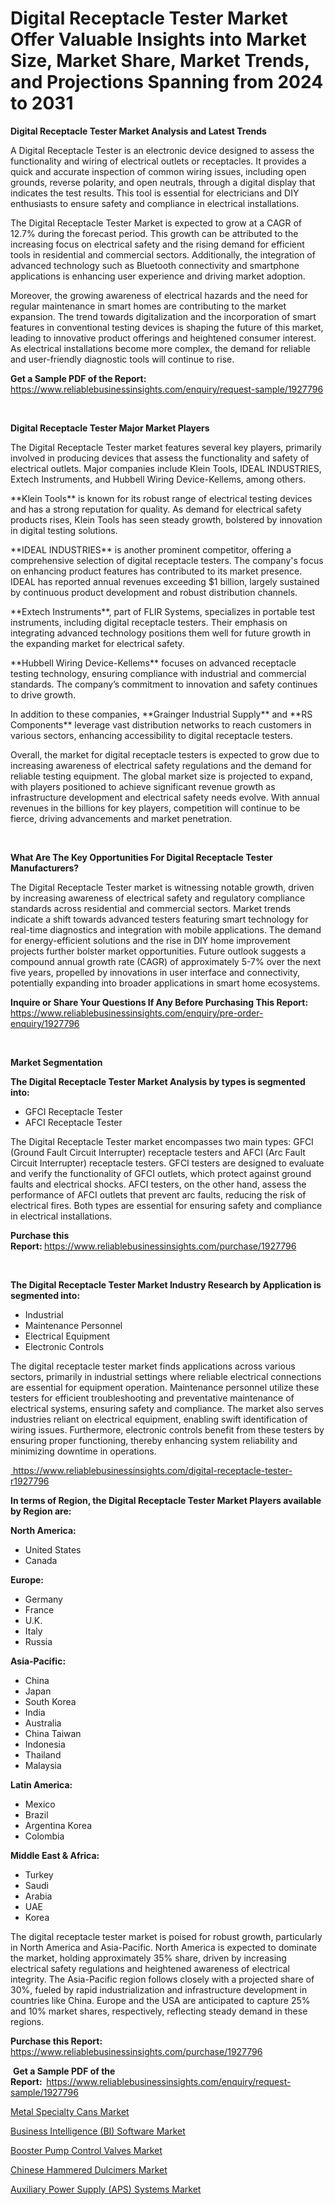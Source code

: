 <p><h1>Digital Receptacle Tester Market Offer Valuable Insights into Market Size, Market Share, Market Trends, and Projections Spanning from 2024 to 2031</h1></p><p><strong>Digital Receptacle Tester Market Analysis and Latest Trends</strong></p>
<p><p>A Digital Receptacle Tester is an electronic device designed to assess the functionality and wiring of electrical outlets or receptacles. It provides a quick and accurate inspection of common wiring issues, including open grounds, reverse polarity, and open neutrals, through a digital display that indicates the test results. This tool is essential for electricians and DIY enthusiasts to ensure safety and compliance in electrical installations.</p><p>The Digital Receptacle Tester Market is expected to grow at a CAGR of 12.7% during the forecast period. This growth can be attributed to the increasing focus on electrical safety and the rising demand for efficient tools in residential and commercial sectors. Additionally, the integration of advanced technology such as Bluetooth connectivity and smartphone applications is enhancing user experience and driving market adoption. </p><p>Moreover, the growing awareness of electrical hazards and the need for regular maintenance in smart homes are contributing to the market expansion. The trend towards digitalization and the incorporation of smart features in conventional testing devices is shaping the future of this market, leading to innovative product offerings and heightened consumer interest. As electrical installations become more complex, the demand for reliable and user-friendly diagnostic tools will continue to rise.</p></p>
<p><strong>Get a Sample PDF of the Report:&nbsp;</strong> <a href="https://www.reliablebusinessinsights.com/enquiry/request-sample/1927796?utm_campaign=1734&utm_medium=2&utm_source=Github&utm_content=ia&utm_term=25102024&utm_id=digital-receptacle-tester">https://www.reliablebusinessinsights.com/enquiry/request-sample/1927796</a></p>
<p>&nbsp;</p>
<p><strong>Digital Receptacle Tester Major Market Players</strong></p>
<p><p>The Digital Receptacle Tester market features several key players, primarily involved in producing devices that assess the functionality and safety of electrical outlets. Major companies include Klein Tools, IDEAL INDUSTRIES, Extech Instruments, and Hubbell Wiring Device-Kellems, among others.</p><p>**Klein Tools** is known for its robust range of electrical testing devices and has a strong reputation for quality. As demand for electrical safety products rises, Klein Tools has seen steady growth, bolstered by innovation in digital testing solutions.</p><p>**IDEAL INDUSTRIES** is another prominent competitor, offering a comprehensive selection of digital receptacle testers. The company's focus on enhancing product features has contributed to its market presence. IDEAL has reported annual revenues exceeding $1 billion, largely sustained by continuous product development and robust distribution channels.</p><p>**Extech Instruments**, part of FLIR Systems, specializes in portable test instruments, including digital receptacle testers. Their emphasis on integrating advanced technology positions them well for future growth in the expanding market for electrical safety. </p><p>**Hubbell Wiring Device-Kellems** focuses on advanced receptacle testing technology, ensuring compliance with industrial and commercial standards. The company’s commitment to innovation and safety continues to drive growth.</p><p>In addition to these companies, **Grainger Industrial Supply** and **RS Components** leverage vast distribution networks to reach customers in various sectors, enhancing accessibility to digital receptacle testers.</p><p>Overall, the market for digital receptacle testers is expected to grow due to increasing awareness of electrical safety regulations and the demand for reliable testing equipment. The global market size is projected to expand, with players positioned to achieve significant revenue growth as infrastructure development and electrical safety needs evolve. With annual revenues in the billions for key players, competition will continue to be fierce, driving advancements and market penetration.</p></p>
<p>&nbsp;</p>
<p><strong>What Are The Key Opportunities For Digital Receptacle Tester Manufacturers?</strong></p>
<p><p>The Digital Receptacle Tester market is witnessing notable growth, driven by increasing awareness of electrical safety and regulatory compliance standards across residential and commercial sectors. Market trends indicate a shift towards advanced testers featuring smart technology for real-time diagnostics and integration with mobile applications. The demand for energy-efficient solutions and the rise in DIY home improvement projects further bolster market opportunities. Future outlook suggests a compound annual growth rate (CAGR) of approximately 5-7% over the next five years, propelled by innovations in user interface and connectivity, potentially expanding into broader applications in smart home ecosystems.</p></p>
<p><strong>Inquire or Share Your Questions If Any Before Purchasing This Report:</strong> <a href="https://www.reliablebusinessinsights.com/enquiry/pre-order-enquiry/1927796?utm_campaign=1734&utm_medium=2&utm_source=Github&utm_content=ia&utm_term=25102024&utm_id=digital-receptacle-tester">https://www.reliablebusinessinsights.com/enquiry/pre-order-enquiry/1927796</a></p>
<p>&nbsp;</p>
<p><strong>Market Segmentation</strong></p>
<p><strong>The Digital Receptacle Tester Market Analysis by types is segmented into:</strong></p>
<p><ul><li>GFCI Receptacle Tester</li><li>AFCI Receptacle Tester</li></ul></p>
<p><p>The Digital Receptacle Tester market encompasses two main types: GFCI (Ground Fault Circuit Interrupter) receptacle testers and AFCI (Arc Fault Circuit Interrupter) receptacle testers. GFCI testers are designed to evaluate and verify the functionality of GFCI outlets, which protect against ground faults and electrical shocks. AFCI testers, on the other hand, assess the performance of AFCI outlets that prevent arc faults, reducing the risk of electrical fires. Both types are essential for ensuring safety and compliance in electrical installations.</p></p>
<p><strong>Purchase this Report:&nbsp;</strong><a href="https://www.reliablebusinessinsights.com/purchase/1927796?utm_campaign=1734&utm_medium=2&utm_source=Github&utm_content=ia&utm_term=25102024&utm_id=digital-receptacle-tester">https://www.reliablebusinessinsights.com/purchase/1927796</a></p>
<p>&nbsp;</p>
<p><strong>The Digital Receptacle Tester Market Industry Research by Application is segmented into:</strong></p>
<p><ul><li>Industrial</li><li>Maintenance Personnel</li><li>Electrical Equipment</li><li>Electronic Controls</li></ul></p>
<p><p>The digital receptacle tester market finds applications across various sectors, primarily in industrial settings where reliable electrical connections are essential for equipment operation. Maintenance personnel utilize these testers for efficient troubleshooting and preventative maintenance of electrical systems, ensuring safety and compliance. The market also serves industries reliant on electrical equipment, enabling swift identification of wiring issues. Furthermore, electronic controls benefit from these testers by ensuring proper functioning, thereby enhancing system reliability and minimizing downtime in operations.</p></p>
<p><a href="https://www.reliablebusinessinsights.com/digital-receptacle-tester-r1927796?utm_campaign=1734&utm_medium=2&utm_source=Github&utm_content=ia&utm_term=25102024&utm_id=digital-receptacle-tester">&nbsp;https://www.reliablebusinessinsights.com/digital-receptacle-tester-r1927796</a></p>
<p><strong>In terms of Region, the Digital Receptacle Tester Market Players available by Region are:</strong></p>
<p>
    <p> <strong> North America: </strong>
        <ul>
            <li>United States</li>
            <li>Canada</li>
        </ul>
        </p> 
    <p> <strong> Europe: </strong>
        <ul>
            <li>Germany</li>
            <li>France</li>
            <li>U.K.</li>
            <li>Italy</li>
            <li>Russia</li>
        </ul>
        </p> 
    <p> <strong> Asia-Pacific: </strong>
        <ul>
            <li>China</li>
            <li>Japan</li>
            <li>South Korea</li>
            <li>India</li>
            <li>Australia</li>
            <li>China Taiwan</li>
            <li>Indonesia</li>
            <li>Thailand</li>
            <li>Malaysia</li>
        </ul>
        </p> 
    <p> <strong> Latin America: </strong>
        <ul>
            <li>Mexico</li>
            <li>Brazil</li>
            <li>Argentina Korea</li>
            <li>Colombia</li>
        </ul>
        </p> 
    <p> <strong> Middle East & Africa: </strong>
        <ul>
            <li>Turkey</li>
            <li>Saudi</li>
            <li>Arabia</li>
            <li>UAE</li>
            <li>Korea</li>
        </ul>
    </p>
    </p>
<p><p>The digital receptacle tester market is poised for robust growth, particularly in North America and Asia-Pacific. North America is expected to dominate the market, holding approximately 35% share, driven by increasing electrical safety regulations and heightened awareness of electrical integrity. The Asia-Pacific region follows closely with a projected share of 30%, fueled by rapid industrialization and infrastructure development in countries like China. Europe and the USA are anticipated to capture 25% and 10% market shares, respectively, reflecting steady demand in these regions.</p></p>
<p><strong>Purchase this Report: </strong><a href="https://www.reliablebusinessinsights.com/purchase/1927796?utm_campaign=1734&utm_medium=2&utm_source=Github&utm_content=ia&utm_term=25102024&utm_id=digital-receptacle-tester">https://www.reliablebusinessinsights.com/purchase/1927796</a></p>
<p>&nbsp;<strong>Get a Sample PDF of the Report:&nbsp;&nbsp;</strong><a href="https://www.reliablebusinessinsights.com/enquiry/request-sample/1927796?utm_campaign=1734&utm_medium=2&utm_source=Github&utm_content=ia&utm_term=25102024&utm_id=digital-receptacle-tester">https://www.reliablebusinessinsights.com/enquiry/request-sample/1927796</a></p>
<p><strong></strong></p>
<p><p><a href="https://www.linkedin.com/pulse/global-metal-specialty-cans-market-size-trends-analysis-upbvc?utm_campaign=1734&utm_medium=2&utm_source=Github&utm_content=ia&utm_term=25102024&utm_id=digital-receptacle-tester">Metal Specialty Cans Market</a></p><p><a href="https://www.linkedin.com/pulse/global-business-intelligence-bi-software-114-cagr-forecast-f4dnf?utm_campaign=1734&utm_medium=2&utm_source=Github&utm_content=ia&utm_term=25102024&utm_id=digital-receptacle-tester">Business Intelligence (BI) Software Market</a></p><p><a href="https://www.linkedin.com/pulse/analyzing-global-booster-pump-control-valves-market-growth-uljsf?utm_campaign=1734&utm_medium=2&utm_source=Github&utm_content=ia&utm_term=25102024&utm_id=digital-receptacle-tester">Booster Pump Control Valves Market</a></p><p><a href="https://www.linkedin.com/pulse/chinese-hammered-dulcimers-market-size-growth-industry-analysis-l3anf?utm_campaign=1734&utm_medium=2&utm_source=Github&utm_content=ia&utm_term=25102024&utm_id=digital-receptacle-tester">Chinese Hammered Dulcimers Market</a></p><p><a href="https://www.linkedin.com/pulse/disruption-innovation-auxiliary-power-supply-aps-systems-industry-n6e1f?utm_campaign=1734&utm_medium=2&utm_source=Github&utm_content=ia&utm_term=25102024&utm_id=digital-receptacle-tester">Auxiliary Power Supply (APS) Systems Market</a></p></p>